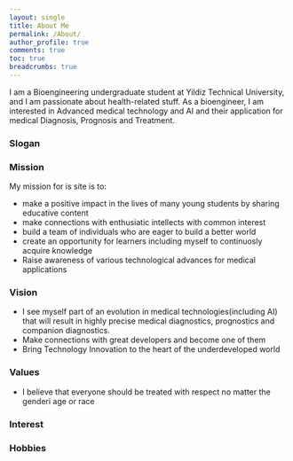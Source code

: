 ```yaml
---
layout: single
title: About Me
permalink: /About/
author_profile: true
comments: true
toc: true
breadcrumbs: true
---
```

I am a Bioengineering undergraduate student at Yildiz Technical University, and I am passionate about health-related stuff. As a bioengineer, I am interested in Advanced medical technology and AI and their application for medical Diagnosis, Prognosis and Treatment.  

### Slogan  
<Any Concievable Idea can be Realized with Faith and Consistent Hardwork>  
  
### Mission  
My mission for is site is to:  
* make a positive impact in the lives of many young students by sharing educative content
* make connections with enthusiatic intellects with common interest
* build a team of individuals who are eager to build a better world
* create an opportunity for learners including myself to continuosly acquire knowledge
* Raise awareness of various technological advances for medical applications  

### Vision  
* I see myself part of an evolution in medical technologies(including AI) that will result in highly precise medical diagnostics, prognostics and companion diagnostics. 
* Make connections with great developers and become one of them
* Bring Technology Innovation to the heart of the underdeveloped world  
  
### Values   
* I believe that everyone should be treated with respect no matter the genderi age or race

### Interest  

### Hobbies  


